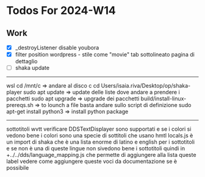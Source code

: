 # Todos For 2024-W14

## Work

- [x] \_destroyListener disable youbora
- [x] filter position wordpress - stile come "movie" tab sottolineato pagina di dettaglio
- [ ] shaka update

---

wsl
cd /mnt/c => andare al disco c
cd Users/isaia.riva/Desktop/op/shaka-player
sudo apt update => update delle liste dove andare a prendere i pacchetti
sudo apt upgrade => upgrade dei pacchetti
build/install-linux-prereqs.sh => to lounch a file basta andare sullo script di definizione
sudo apt-get install python3 => install python package

---------------

sottotitoli wvtt verificare DDSTextDisplayer sono supportati  e se i colori si vedono bene i colori sono una specie di sottitoli che usano hmtl 
locals.js è un import di shaka che è una lista enorme di latino e english per i sottotitoli e se non è una di queste lingue non sivedono bene i sottotitoli quindi in +../../dds/language_mapping.js che permette di aggiungere alla lista queste label
vedere come aggiungere queste voci da documentazione se è possibile
